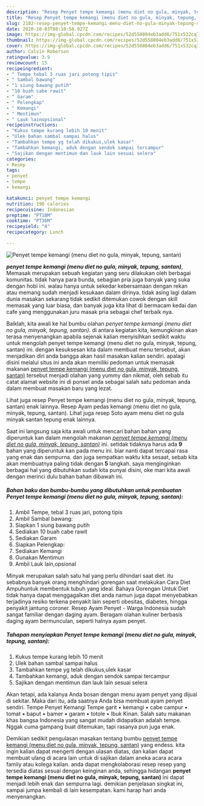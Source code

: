 ```yaml
---
description: "Resep Penyet tempe kemangi (menu diet no gula, minyak, tepung, santan) yang sempurna"
title: "Resep Penyet tempe kemangi (menu diet no gula, minyak, tepung, santan) yang sempurna"
slug: 2182-resep-penyet-tempe-kemangi-menu-diet-no-gula-minyak-tepung-santan-yang-sempurna
date: 2020-10-03T08:10:58.927Z
image: https://img-global.cpcdn.com/recipes/52d558804eb3add6/751x532cq70/penyet-tempe-kemangi-menu-diet-no-gula-minyak-tepung-santan-foto-resep-utama.jpg
thumbnail: https://img-global.cpcdn.com/recipes/52d558804eb3add6/751x532cq70/penyet-tempe-kemangi-menu-diet-no-gula-minyak-tepung-santan-foto-resep-utama.jpg
cover: https://img-global.cpcdn.com/recipes/52d558804eb3add6/751x532cq70/penyet-tempe-kemangi-menu-diet-no-gula-minyak-tepung-santan-foto-resep-utama.jpg
author: Calvin Roberson
ratingvalue: 3.9
reviewcount: 15
recipeingredient:
- " Tempe tebal 3 ruas jari potong tipis"
- " Sambal bawang"
- "1 siung bawang putih"
- "10 buah cabe rawit"
- " Garam"
- " Pelengkap"
- " Kemangi"
- " Mentimun"
- " Lauk lainopsional"
recipeinstructions:
- "Kukus tempe kurang lebih 10 menit"
- "Ulek bahan sambal sampai halus"
- "Tambahkan tempe yg telah dikukus,ulek kasar"
- "Tambahkan kemangi, aduk dengan sendok sampai tercampur"
- "Sajikan dengan mentimun dan lauk lain sesuai selera"
categories:
- Resep
tags:
- penyet
- tempe
- kemangi

katakunci: penyet tempe kemangi 
nutrition: 190 calories
recipecuisine: Indonesian
preptime: "PT18M"
cooktime: "PT36M"
recipeyield: "4"
recipecategory: Lunch

---
```



![Penyet tempe kemangi (menu diet no gula, minyak, tepung, santan)](https://img-global.cpcdn.com/recipes/52d558804eb3add6/751x532cq70/penyet-tempe-kemangi-menu-diet-no-gula-minyak-tepung-santan-foto-resep-utama.jpg)

<b><i>penyet tempe kemangi (menu diet no gula, minyak, tepung, santan)</i></b>, Memasak merupakan sebuah kegiatan yang seru dilakukan oleh berbagai komunitas. tidak hanya para bunda, sebagian pria juga banyak yang suka dengan hobi ini. walau hanya untuk sekedar kebersamaan dengan rekan atau memang sudah menjadi kesukaan dalam dirinya. tidak asing lagi dalam dunia masakan sekarang tidak sedikit ditemukan cowok dengan skill memasak yang luar biasa, dan banyak juga kita lihat di bermacam kedai dan cafe yang menggunakan juru masak pria sebagai chef terbaik nya.

Baiklah, kita awali ke hal bumbu olahan <i>penyet tempe kemangi (menu diet no gula, minyak, tepung, santan)</i>. di antara kegiatan kita, kemungkinan akan terasa menyenangkan apabila sejenak kalian menyisihkan sedikit waktu untuk mengolah penyet tempe kemangi (menu diet no gula, minyak, tepung, santan) ini. dengan kesuksesan kita dalam membuat menu tersebut, akan menjadikan diri anda bangga akan hasil masakan kalian sendiri. apalagi disini melalui situs ini anda akan memiliki pedoman untuk memasak makanan <u>penyet tempe kemangi (menu diet no gula, minyak, tepung, santan)</u> tersebut menjadi olahan yang yummy dan nikmat, oleh sebab itu catat alamat website ini di ponsel anda sebagai salah satu pedoman anda dalam membuat masakan baru yang lezat.

Lihat juga resep Penyet tempe kemangi (menu diet no gula, minyak, tepung, santan) enak lainnya. Resep Ayam pedas kemangi (menu diet no gula, minyak, tepung, santan). Lihat juga resep Soto ayam menu diet no gula minyak santan tepung enak lainnya.


Saat ini langsung saja kita awali untuk mencari bahan bahan yang diperuntuk kan dalam mengolah makanan <u><i>penyet tempe kemangi (menu diet no gula, minyak, tepung, santan)</i></u> ini. setidak tidaknya harus ada <b>9</b> bahan yang diperuntuk kan pada menu ini. biar nanti dapat tercapai rasa yang enak dan sempurna. dan juga sempatkan waktu kita sesaat, sebab kita akan membuatnya paling tidak dengan <b>5</b> langkah. saya menginginkan berbagai hal yang dibutuhkan sudah kita punyai disini, oke mari kita awali dengan merinci dulu bahan bahan dibawah ini.

<!--inarticleads1-->

##### Bahan baku dan bumbu-bumbu yang dibutuhkan untuk pembuatan Penyet tempe kemangi (menu diet no gula, minyak, tepung, santan):

1. Ambil  Tempe, tebal 3 ruas jari, potong tipis
1. Ambil  Sambal bawang:
1. Siapkan 1 siung bawang putih
1. Sediakan 10 buah cabe rawit
1. Sediakan  Garam
1. Siapkan  Pelengkap:
1. Sediakan  Kemangi
1. Gunakan  Mentimun
1. Ambil  Lauk lain,opsional


Minyak merupakan salah satu hal yang perlu dihindari saat diet. itu sebabnya banyak orang menghindari gorengan saat melakukan Cara Diet Ampuhuntuk membentuk tubuh yang ideal. Bahaya Gorengan Untuk Diet tidak hanya dapat menggagalkan diet anda namun juga dapat menyebabkan terjadinya resiko terkena penyakit lain seperti obesitas, diabetes, hingga penyakit jantung coroner. Resep Ayam Penyet - Warga Indonesia sudah sangat familiar dengan daging ayam. Beragam olahan kuliner berbasis daging ayam bermunculan, seperti halnya ayam penyet. 

<!--inarticleads2-->

##### Tahapan menyiapkan Penyet tempe kemangi (menu diet no gula, minyak, tepung, santan):

1. Kukus tempe kurang lebih 10 menit
1. Ulek bahan sambal sampai halus
1. Tambahkan tempe yg telah dikukus,ulek kasar
1. Tambahkan kemangi, aduk dengan sendok sampai tercampur
1. Sajikan dengan mentimun dan lauk lain sesuai selera


Akan tetapi, ada kalanya Anda bosan dengan menu ayam penyet yang dijual di sekitar. Maka dari itu, ada saatnya Anda bisa membuat ayam penyet sendiri. Tempe Penyet Kemangi Tempe garit • kemangi • cabe campur • tomat • baput • bamer • garam • totole • Ibuk Kinan. Salah satu makanan khas bangsa Indonesia yang sangat mudah didapatkan adalah tempe. Nggak cuma gampang buat ditemukan, tapi rasanya pun juga enak. 

Demikian sedikit pengulasan masakan tentang bumbu <u>penyet tempe kemangi (menu diet no gula, minyak, tepung, santan)</u> yang endess. kita ingin kalian dapat mengerti dengan ulasan diatas, dan kalian dapat membuat ulang di acara lain untuk di sajikan dalam aneka acara acara family atau kolega kalian. anda dapat mengkolaborasi resep resep yang tersedia diatas sesuai dengan keinginan anda, sehingga hidangan <b>penyet tempe kemangi (menu diet no gula, minyak, tepung, santan)</b> ini dapat menjadi lebih enak dan sempurna lagi. demikian penjelasan singkat ini, sampai jumpa kembali di lain kesempatan. kami harap hari anda menyenangkan.
